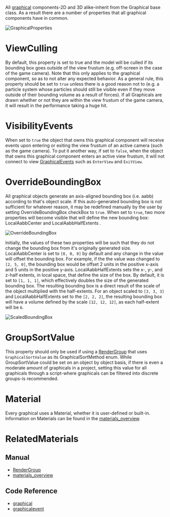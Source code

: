 All [graphical](https://github.com/zeroengineteam/ZeroDocs/blob/master/code_reference/class_reference/graphical.markdown) components-2D and 3D alike-inherit from the Graphical base class. As a result there are a number of properties that all graphical components have in common.



![GraphicalProperties](https://media.githubusercontent.com/media/zeroengineteam/ZeroFiles/master/doc_files/66457.png)


 # ViewCulling

By default, this property is set to true and the model will be culled if its bounding box goes outside of the view frustum (e.g. off-screen in the case of the game camera). Note that this only applies to the graphical component, so as to not alter any expected behavior. As a general rule, this property should be set to `true` unless there is a good reason not to (e.g. a particle system whose particles should still be visible even if they move outside of their bounding volume as a result of forces). If all Graphicals are drawn whether or not they are within the view frustum of the game camera, it will result in the performance taking a huge hit.

 # VisibilityEvents

When set to `true` the object that owns this graphical component will receive events upon entering or exiting the view frustum of an active camera (such as the game camera). To put it another way, if set to `false`, when the object that owns this graphical component enters an active view frustum, it will not connect to view [GraphicalEvents](https://github.com/zeroengineteam/ZeroDocs/blob/master/code_reference/class_reference/graphicalevent.markdown) such as `EnterView` and `ExitView`.

 # OverrideBoundingBox

All graphical objects generate an axis-aligned bounding box (i.e. aabb) according to that's object scale.  If this auto-generated bounding box is not sufficient for whatever reason, it may be redefined manually by the user by setting OverrideBoundingBox checkBox to `true`. When set to `true`, two more properties will become visible that will define the new bounding box: LocalAabbCenter  and LocalAabbHalfExtents .



![OverrideBoundingBox](https://media.githubusercontent.com/media/zeroengineteam/ZeroFiles/master/doc_files/47714.png)


Initially, the values of these two properties will be such that they do not change the bounding box from it's originally generated size. LocalAabbCenter  is set to `[0, 0, 0]` by default and any change in the value will offset the bounding box. For example, if the the value was changed to `[2, 5, 0]`, the bounding box would be offset 2 units in the positive x-axis and 5 units in the positive y-axis. LocalAabbHalfExtents  sets the x-, y-, and z-half extents, in local space, that define the size of the box. By default, it is set to `[1, 1, 1]`, which effectively doubles the size of the generated bounding box. The resulting bounding box is a direct result of the scale of the object multiplied with the half-extents. For an object scaled to `[3, 3, 3]` and LocalAabbHalfExtents  set to the `[2, 2, 2]`, the resulting bounding box will have a volume defined by the scale `[12, 12, 12]`, as each half-extent will be `6`.



![ScaledBoundingBox](https://media.githubusercontent.com/media/zeroengineteam/ZeroFiles/master/doc_files/66459.png)


 # GroupSortValue

This property should only be used if using a [RenderGroup](https://github.com/zeroengineteam/ZeroDocs/blob/master/zero_editor_documentation/zeromanual/graphics/rendergroups.markdown) that uses `GraphicalSortValue` as its GraphicalSortMethod enum. While GroupSortValue  could be set on an object by object basis, if there is even a moderate amount of graphicals in a project, setting this value for all graphicals through a script-where graphicals can be filtered into discrete groups-is recommended.

 # Material

Every graphical uses a Material, whether it is user-defined or built-in. Information on Materials can be found in the [materials_overview](https://github.com/zeroengineteam/ZeroDocs/blob/master/zero_editor_documentation/zeromanual/graphics/materials/materials_overview.markdown).

 # RelatedMaterials
 ## Manual
- [RenderGroup](https://github.com/zeroengineteam/ZeroDocs/blob/master/zero_editor_documentation/zeromanual/graphics/rendergroups.markdown)
- [materials_overview](https://github.com/zeroengineteam/ZeroDocs/blob/master/zero_editor_documentation/zeromanual/graphics/materials/materials_overview.markdown)

 ## Code Reference
- [graphical](https://github.com/zeroengineteam/ZeroDocs/blob/master/code_reference/class_reference/graphical.markdown)
- [graphicalevent](https://github.com/zeroengineteam/ZeroDocs/blob/master/code_reference/class_reference/graphicalevent.markdown)
 

 